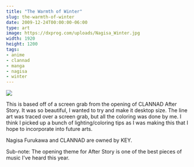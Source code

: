 ```yaml
---
title: "The Warmth of Winter"
slug: the-warmth-of-winter
date: 2009-12-24T00:00:00-06:00
type: art
image: https://dxprog.com/uploads/Nagisa_Winter.jpg
width: 1920
height: 1200
tags:
- anime
- clannad
- manga
- nagisa
- winter
---
```

[![](https://dxprog.com/uploads/Nagisa_Winter.jpg)](https://dxprog.com/uploads/Nagisa_Winter.jpg)

This is based off of a screen grab from the opening of CLANNAD After Story. It was so beautiful, I wanted to try and make it desktop size. The line art was traced over a screen grab, but all the coloring was done by me. I think I picked up a bunch of lighting/coloring tips as I was making this that I hope to incorporate into future arts.

Nagisa Furukawa and CLANNAD are owned by KEY.

Sub-note: The opening theme for After Story is one of the best pieces of music I've heard this year.
